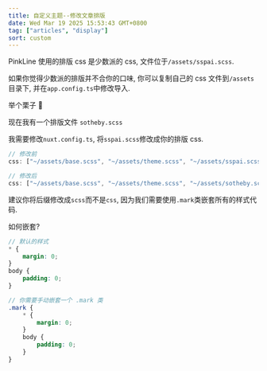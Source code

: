 ```yaml
---
title: 自定义主题--修改文章排版
date: Wed Mar 19 2025 15:53:43 GMT+0800
tag: ["articles", "display"]
sort: custom
---
```


PinkLine 使用的排版 css 是少数派的 css, 文件位于`/assets/sspai.scss`.

如果你觉得少数派的排版并不合你的口味, 你可以复制自己的 css 文件到`/assets`目录下, 并在`app.config.ts`中修改导入.

举个栗子 🌰

现在我有一个排版文件 `sotheby.scss`

我需要修改`nuxt.config.ts`, 将`sspai.scss`修改成你的排版 css.

```typescript
// 修改前
css: ["~/assets/base.scss", "~/assets/theme.scss", "~/assets/sspai.scss", "~/assets/waline.css"],

// 修改后
css: ["~/assets/base.scss", "~/assets/theme.scss", "~/assets/sotheby.scss", "~/assets/waline.css"],
```

建议你将后缀修改成`scss`而不是`css`, 因为我们需要使用`.mark`类嵌套所有的样式代码.

如何嵌套?

```scss
// 默认的样式
* {
    margin: 0;
}
body {
    padding: 0;
}

// 你需要手动嵌套一个 .mark 类
.mark {
    * {
        margin: 0;
    }
    body {
        padding: 0;
    }
}
```
